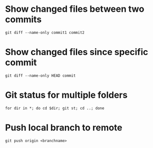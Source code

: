 # Show changed files between two commits

    git diff --name-only commit1 commit2

# Show changed files since specific commit

    git diff --name-only HEAD commit

# Git status for multiple folders

	for dir in *; do cd $dir; git st; cd ..; done
	
# Push local branch to remote

	git push origin <branchname>
